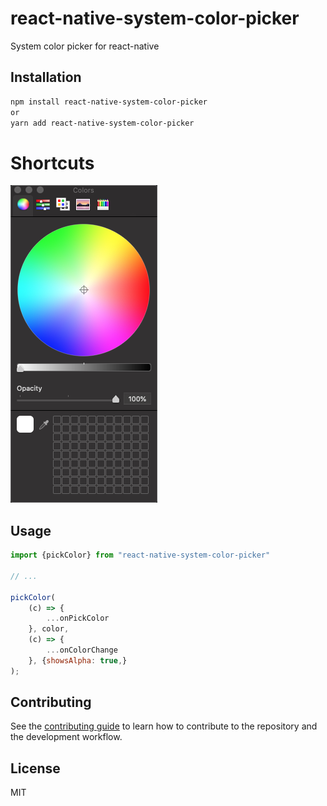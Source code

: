 # react-native-system-color-picker

System color picker for react-native

## Installation

```sh
npm install react-native-system-color-picker
or
yarn add react-native-system-color-picker
```

# Shortcuts
![open](https://raw.githubusercontent.com/RockyF/react-native-system-color-picker/master/assets/shortcut0.png)

## Usage

```js
import {pickColor} from "react-native-system-color-picker"

// ...

pickColor(
	(c) => {
		...onPickColor
	}, color, 
	(c) => {
		...onColorChange
	}, {showsAlpha: true,}
);
```

## Contributing

See the [contributing guide](CONTRIBUTING.md) to learn how to contribute to the repository and the development workflow.

## License

MIT
